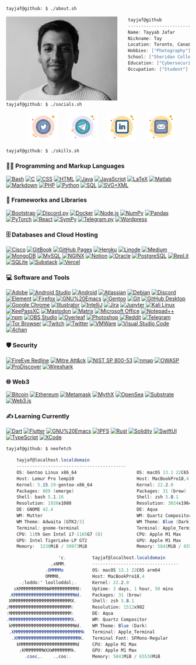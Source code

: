 ```bash
tayjaf@github: $ ./about.sh
```

<img align="left" src="smallprof.jpg" height="229px"/>

```csharp
    tayjaf@github
    ------------------------------------------
    Name: Tayyab Jafar
    Nickname: Tay
    Location: Toronto, Canada
    Hobbies: ["Photography"], ["Coding"], ["Gaming"], ["Trading"]
    School: ["Sheridan College"], ["Queen's University"]
    Education: ["Cybersecurity"], ["Astrophysics"]
    Occupation: ["Student"]
    
    
```

<br>

```bash
tayjaf@github: $ ./socials.sh
```
<!-- Social icons section -->
<p align="center">
  &#8287;&#8287;&#8287;&#8287;&#8287;
  <a href=""><img width="80px" alt="Twitter" title="Twitter" src="./icons8-twitter-circled.svg"/></a>
  &#8287;&#8287;&#8287;&#8287;&#8287;
  <a href="" alt="Discord" title="Telegram"><img width="80px" src="./icons8-telegram-app.svg"/></a>
  &#8287;&#8287;&#8287;&#8287;&#8287;
  <a href=""><img width="80px" alt="LinkedIn" title="LinkedIn" src="./icons8-linkedin.svg"></a>
  &#8287;&#8287;&#8287;&#8287;&#8287;
  <a href=""><img width="80px" alt="Email" title="Email" src="./icons8-mail.svg"/></a>
</p>
    
```bash
tayjaf@github: $ ./skills.sh
```
<!-- <details> -->
  <!-- <summary><h2>🛠️ Skills</h2></summary> -->
  <!-- Some badges are from https://github.com/Ileriayo/markdown-badges -->

  <h3>👨‍💻 Programming and Markup Languages</h3>
  <p>
      <a href="https://github.com/search?q=user%3Atayjaf+language%3Abash"><img alt="Bash" src="https://img.shields.io/badge/Bash-121011.svg?logo=gnu-bash&logoColor=white"></a>
      <a href="https://github.com/search?q=user%3Atayjaf+language%3Ac"><img alt="C" src="https://custom-icon-badges.demolab.com/badge/C-03599C.svg?logo=c-in-hexagon&logoColor=white"></a>
      <a href="https://github.com/search?q=user%3Atayjaf+language%3Acss"><img alt="CSS" src="https://img.shields.io/badge/CSS-1572B6.svg?logo=css3&logoColor=white"></a>
      <a href="https://github.com/search?q=user%3Atayjaf+language%3Ahtml"><img alt="HTML" src="https://img.shields.io/badge/HTML-E34F26.svg?logo=html5&logoColor=white"></a>
      <a href="https://github.com/search?q=user%3Atayjaf+language%3Ajava"><img alt="Java" src="https://custom-icon-badges.demolab.com/badge/Java-007396.svg?logo=java&logoColor=white"></a>
      <a href="https://github.com/search?q=user%3Atayjaf+language%3Ajavascript"><img alt="JavaScript" src="https://img.shields.io/badge/JavaScript-F7DF1E.svg?logo=javascript&logoColor=black"></a>
      <a href="https://github.com/search?q=user%3Atayjaf+language%3Atex"><img alt="LaTeX" src="https://img.shields.io/badge/LaTeX-008080.svg?logo=LaTeX&logoColor=white"></a>
      <a href="https://github.com/search?q=user%3Atayjaf+language%3Amatlab"><img alt="Matlab" src="https://custom-icon-badges.demolab.com/badge/Matlab-e86e05.svg?logo=mathworks&logoColor=white"></a>
      <a href="https://github.com/search?q=user%3Atayjaf+language%3Amarkdown"><img alt="Markdown" src="https://img.shields.io/badge/Markdown-000000.svg?logo=markdown&logoColor=white"></a>
      <a href="https://github.com/search?q=user%3Atayjaf+language%3Aphp"><img alt="PHP" src="https://img.shields.io/badge/PHP-777BB4.svg?logo=php&logoColor=white"></a>
      <a href="https://github.com/search?q=user%3Atayjaf+language%3Apython"><img alt="Python" src="https://img.shields.io/badge/Python-14354C.svg?logo=python&logoColor=white"></a>
      <a href="https://github.com/search?q=user%3Atayjaf+language%3Asql"><img alt="SQL" src="https://custom-icon-badges.demolab.com/badge/SQL-025E8C.svg?logo=database&logoColor=white"></a>
      <a href="https://github.com/search?q=user%3Atayjaf+language%3Asvg"><img alt="SVG+XML" src="https://img.shields.io/badge/SVG%2BXML-e0982c.svg?logo=svg&logoColor=white"></a>
  </p>

  <h3>🧰 Frameworks and Libraries</h3>
  <p>
      <a href="#"><img alt="Bootstrap" src="https://img.shields.io/badge/Bootstrap-7952B3.svg?logo=bootstrap&logoColor=white"></a>
      <a href="#"><img alt="Discord.py" src="https://custom-icon-badges.demolab.com/badge/Discord.py-0d1620.svg?logo=dpy"></a>
      <a href="#"><img alt="Docker" src="https://img.shields.io/badge/Docker-2496ED?logo=docker&logoColor=white"></a>
      <a href="#"><img alt="Node.js" src="https://img.shields.io/badge/Node.js-43853D?logo=node.js&logoColor=white"></a>
      <a href="#"><img alt="NumPy" src="https://img.shields.io/badge/Numpy-013243.svg?logo=numpy&logoColor=white"></a>
      <a href="#"><img alt="Pandas" src="https://img.shields.io/badge/Pandas-150458.svg?logo=pandas&logoColor=white"></a>
      <a href="#"><img alt="PyTorch" src="https://img.shields.io/badge/PyTorch-EE4C2C?logo=pytorch&logoColor=white"></a>
      <a href="#"><img alt="React" src="https://img.shields.io/badge/React-20232a.svg?logo=react&logoColor=white"></a>
      <a href="#"><img alt="SymPy" src="https://img.shields.io/badge/Sympy-3B5526.svg?logo=sympy&logoColor=white"></a>
      <a href="#"><img alt="Telegram.py" src="https://custom-icon-badges.demolab.com/badge/Telegram.py-26A5E4.svg?logo=telegram"></a>
      <a href="#"><img alt="Wordpress" src="https://img.shields.io/badge/Wordpress-21759B?logo=wordpress&logoColor=white"></a>
  </p>

  <h3>🗄️ Databases and Cloud Hosting</h3>
  <p>
      <a href="#"><img alt="Cisco" src="https://img.shields.io/badge/Cisco-1BA0D7.svg?logo=cisco&logoColor=white"></a>
      <a href="#"><img alt="GitBook" src="https://img.shields.io/badge/GitBook-3884FF.svg?logo=gitbook&logoColor=white"></a>
      <a href="#"><img alt="GitHub Pages" src="https://img.shields.io/badge/GitHub%20Pages-327FC7.svg?logo=github&logoColor=white"></a>
      <a href="#"><img alt="Heroku" src="https://img.shields.io/badge/Heroku-430098.svg?logo=heroku&logoColor=white"></a>
      <a href="#"><img alt="Linode" src="https://img.shields.io/badge/Linode-00A95C.svg?logo=linode&logoColor=white"></a>
      <a href="#"><img alt="Medium" src="https://img.shields.io/badge/Medium-000000.svg?logo=medium&logoColor=white"></a>
      <a href="#"><img alt="MongoDB" src ="https://img.shields.io/badge/MongoDB-4ea94b.svg?logo=mongodb&logoColor=white"></a>
      <a href="#"><img alt="MySQL" src="https://img.shields.io/badge/MySQL-00f.svg?logo=mysql&logoColor=white"></a>
      <a href="#"><img alt="NGINX" src="https://img.shields.io/badge/NGINX-009639.svg?logo=nginx&logoColor=white"></a>
      <a href="#"><img alt="Notion" src="https://img.shields.io/badge/Notion-010101.svg?logo=notion&logoColor=white"></a>
      <a href="#"><img alt="Oracle" src ="https://img.shields.io/badge/Oracle-F00000.svg?logo=oracle&logoColor=white"></a>
      <a href="#"><img alt="PostgreSQL" src ="https://img.shields.io/badge/PostgreSQL-316192.svg?logo=postgresql&logoColor=white"></a>
      <a href="#"><img alt="Repl.it" src="https://img.shields.io/badge/Repl.it-0D101E.svg?logo=Replit&logoColor=white"></a>
      <a href="#"><img alt="SQLite" src ="https://img.shields.io/badge/SQLite-07405e.svg?logo=sqlite&logoColor=white"></a>
      <a href="#"><img alt="Substack" src="https://img.shields.io/badge/Substack-FF6719.svg?logo=substack&logoColor=white"></a>
      <a href="#"><img alt="Vercel" src="https://img.shields.io/badge/Vercel-000000.svg?logo=vercel&logoColor=white"></a>
  </p>

  <h3>💻 Software and Tools</h3>
  <p>
      <a href="#"><img alt="Adobe" src="https://img.shields.io/badge/Adobe-FF0000.svg?logo=adobe&logoColor=white"></a>
      <a href="#"><img alt="Android Studio" src="https://img.shields.io/badge/Android%20Studio-008678.svg?logo=android-studio&logoColor=white"></a>
      <a href="#"><img alt="Android" src="https://img.shields.io/badge/Android-3DDC84?logo=android&logoColor=white"></a>
      <a href="#"><img alt="Atlassian" src="https://img.shields.io/badge/Atlassian-0052CC.svg?logo=atlassian&logoColor=white"></a>
      <a href="#"><img alt="Debian" src="https://img.shields.io/badge/Debian-A81D33.svg?logo=debian&logoColor=white"></a>
      <a href="#"><img alt="Discord" src="https://img.shields.io/badge/-Discord-5865F2.svg?logo=discord&logoColor=white"></a>
      <a href="#"><img alt="Element" src="https://img.shields.io/badge/Element-0DBD8B.svg?logo=element&logoColor=white"></a>
      <a href="#"><img alt="Firefox" src="https://img.shields.io/badge/Firefox-FF7139?logo=firefox&logoColor=white"></a>
      <a href="#"><img alt="GNU%20Emacs" src="https://img.shields.io/badge/GNU%20Emacs-7F5AB6.svg?logo=gnu%20emacs&logoColor=white"></a>
      <a href="#"><img alt="Gentoo" src="https://img.shields.io/badge/Gentoo-54487A.svg?logo=gentoo&logoColor=white"></a>
      <a href="#"><img alt="Git" src="https://img.shields.io/badge/Git-F05033.svg?logo=git&logoColor=white"></a>
      <a href="#"><img alt="GitHub Desktop" src="https://img.shields.io/badge/GitHub%20Desktop-8034A9.svg?logo=github&logoColor=white"></a>
      <a href="#"><img alt="Google Chrome" src="https://img.shields.io/badge/Google%20Chrome-4285F4?logo=googlechrome&logoColor=white"></a>
      <a href="#"><img alt="Illustrator" src="https://img.shields.io/badge/Illustrator-FF9A00?logo=adobe%20illustrator&logoColor=white"></a>
      <a href="#"><img alt="IntelliJ" src="https://img.shields.io/badge/IntelliJ%20IDEA-000000?logo=intellij%20idea&logoColor=white"></a>
      <a href="#"><img alt="Jira" src="https://img.shields.io/badge/Jira-0052CC.svg?logo=Jira&logoColor=white"></a>
      <a href="#"><img alt="Jupyter" src="https://img.shields.io/badge/Jupyter-F37626.svg?logo=Jupyter&logoColor=white"></a>
      <a href="#"><img alt="Kali Linux" src="https://img.shields.io/badge/Kali%20Linux-557C94.svg?logo=kali%20linux&logoColor=white"></a>
      <a href="#"><img alt="KeePassXC" src="https://img.shields.io/badge/KeePassXC-6CAC4D?logo=keepassxc&logoColor=white"></a>
      <a href="#"><img alt="Mastodon" src="https://img.shields.io/badge/Mastodon-6364FF.svg?logo=mastodon&logoColor=white"></a>
      <a href="#"><img alt="Matrix" src="https://img.shields.io/badge/Matrix-000000.svg?logo=matrix&logoColor=white"></a>
      <a href="#"><img alt="Microsoft Office" src="https://img.shields.io/badge/Microsoft%20Office-D83B01.svg?logo=microsoft%20office&logoColor=white"></a>
      <a href="#"><img alt="Notepad++" src="https://img.shields.io/badge/Notepad++-31A8FF?logo=notepadplusplus&logoColor=white"></a>
      <a href="#"><img alt="npm" src="https://img.shields.io/badge/npm-CB3837.svg?logo=npm&logoColor=white"></a>
      <a href="#"><img alt="OBS Studio" src="https://img.shields.io/badge/-OBS-302E31?logo=obs-studio&logoColor=white"></a>
      <a href="#"><img alt="Overleaf" src="https://img.shields.io/badge/Overleaf-47A141.svg?logo=overleaf&logoColor=white"></a>
      <a href="#"><img alt="Photoshop" src="https://img.shields.io/badge/Photoshop-31A8FF?logo=adobe%20photoshop&logoColor=white"></a>
      <a href="#"><img alt="Reddit" src="https://img.shields.io/badge/Reddit-FF4500?logo=reddit&logoColor=white"></a>
      <a href="#"><img alt="Telegram" src="https://img.shields.io/badge/Telegram-26A5E4.svg?logo=telegram&logoColor=white"></a>
      <a href="#"><img alt="Tor Browser" src="https://img.shields.io/badge/Tor%20Browser-7D4698?logo=torbrowser&logoColor=white"></a>
      <a href="#"><img alt="Twitch" src="https://img.shields.io/badge/Twitch-9146FF.svg?logo=twitch&logoColor=white"></a>
      <a href="#"><img alt="Twitter" src="https://img.shields.io/badge/Twitter-1DA1F2.svg?logo=twitter&logoColor=white"></a>
      <a href="#"><img alt="VMWare" src="https://img.shields.io/badge/VMWare-607078?logo=vmware&logoColor=white"></a>
      <a href="#"><img alt="Visual Studio Code" src="https://img.shields.io/badge/Visual%20Studio%20Code-0078d7.svg?logo=visual-studio-code&logoColor=white"></a>
      <a href="#"><img alt="4chan" src="https://img.shields.io/badge/4chan-006600?logo=4chan&logoColor=white"></a>
  </p>
  
  
  <h3>🛡️ Security</h3>
  <p>
    <a href="#"><img alt="FireEye Redline" src="https://custom-icon-badges.demolab.com/badge/FireEye%20RedLine-161616.svg?logo=fireye_redline&logoColor=white"></a>
    <a href="#"><img alt="Mitre Att&ck" src="https://custom-icon-badges.demolab.com/badge/Mitre%20Att&ck-161616.svg?logo=mitre"></a>
    <a href="#"><img alt="NIST SP 800-53" src="https://custom-icon-badges.demolab.com/badge/NIST%20SP%20800--53-161616.svg?logo=nist"></a>
    <a href="#"><img alt="nmap" src="https://custom-icon-badges.demolab.com/badge/nmap-161616.svg?logo=nmap&logoColor=white"></a>
    <a href="#"><img alt="OWASP" src="https://img.shields.io/badge/OWASP-000000.svg?logo=owasp&logoColor=white"></a>  
    <a href="#"><img alt="ProDiscover" src="https://custom-icon-badges.demolab.com/badge/ProDiscover-161616.svg?logo=prodiscover&logoColor=white"></a>
    <a href="#"><img alt="Wireshark" src="https://img.shields.io/badge/Wireshark-1679A7.svg?logo=wireshark&logoColor=white"></a>
  </p>
    
  
  <h3>🌐 Web3</h3>
  <p>
      <a href="#"><img alt="Bitcoin" src ="https://img.shields.io/badge/Bitcoin-F7931A.svg?logo=bitcoin&logoColor=white"></a>
      <a href="#"><img alt="Ethereum" src="https://img.shields.io/badge/Ethereum-3C3C3D.svg?logo=ethereum&logoColor=white"></a>
      <a href="#"><img alt="Metamask" src="https://custom-icon-badges.demolab.com/badge/Metamask-161616.svg?logo=metamask"></a>
      <a href="#"><img alt="MythX" src="https://custom-icon-badges.demolab.com/badge/MythX-3588ca.svg?logo=mythx&logoColor=white"></a>
      <a href="#"><img alt="OpenSea" src="https://img.shields.io/badge/OpenSea-2081E2.svg?logo=opensea&logoColor=white"></a>
      <a href="#"><img alt="Substrate" src="https://img.shields.io/badge/Substrate-282828.svg?logo=parity%20substrate&logoColor=white"></a>
      <a href="#"><img alt="Web3.js" src="https://img.shields.io/badge/Web3.js-3884FF.svg?logo=web3.js&logoColor=white"></a>
  </p>
    
  <h3>✍️ Learning Currently</h3>
  <p>
    <a href="https://github.com/search?q=user%3Atayjaf+language%3Adart"><img alt="Dart" src="https://img.shields.io/badge/Dart-0175C2.svg?logo=dart&logoColor=white"></a>    
    <a href="#"><img alt="Flutter" src="https://img.shields.io/badge/Flutter-02569B.svg?logo=flutter&logoColor=white"></a>
    <a href="#"><img alt="GNU%20Emacs" src="https://img.shields.io/badge/GNU%20Emacs-7F5AB6.svg?logo=gnu%20emacs&logoColor=white"></a>
    <a href="#"><img alt="IPFS" src="https://img.shields.io/badge/IPFS-65C2CB.svg?logo=ipfs&logoColor=white"></a>
    <a href="https://github.com/search?q=user%3Atayjaf+language%3Arust"><img alt="Rust" src="https://img.shields.io/badge/Rust-000000.svg?logo=rust&logoColor=white"></a>
    <a href="https://github.com/search?q=user%3Atayjaf+language%3Asolidity"><img alt="Solidity" src="https://img.shields.io/badge/Solidity-363636.svg?logo=solidity&logoColor=white"></a>
    <a href="#"><img alt="SwiftUI" src="https://img.shields.io/badge/SwiftUI-F05138.svg?logo=swift&logoColor=white"></a>
    <a href="https://github.com/search?q=user%3Atayjaf+language%3AtypeScript"><img alt="TypeScript" src="https://img.shields.io/badge/TypeScript-007ACC.svg?logo=typescript&logoColor=white"></a>      
    <a href="#"><img alt="XCode" src="https://img.shields.io/badge/XCode-147EFB.svg?logo=xcode&logoColor=white"></a>
  </p>
<!-- </details> -->

```bash
tayjaf@github: $ neofetch
```

```csharp
    tayjaf@localhost.localdomain
    ------------------------------------------
    OS: Gentoo Linux x86_64                       OS: macOS 13.1 22C65 arm64 
    Host: Lemur Pro lemp10                        Host: MacBookPro18,4 
    Kernel: 5.15.19-gentoo-x86_64                 Kernel: 22.2.0 
    Packages: 869 (emerge)                        Packages: 31 (brew) 
    Shell: bash 5.1.16                            Shell: zsh 5.8.1 
    Resolution: 1920x1080                         Resolution: 3024x1964 (Retina)
    DE: GNOME 42.4                                DE: Aqua 
    WM: Mutter                                    WM: Quartz Compositor 
    WM Theme: Adwaita [GTK2/3]                    WM Theme: Blue (Dark) 
    Terminal: gnome-terminal                      Terminal: Apple_Terminal 
    CPU: 11th Gen Intel i7-1165G7 (8)             CPU: Apple M1 Max 
    GPU: Intel TigerLake-LP GT2                   GPU: Apple M1 Max 
    Memory:  3238MiB / 39973MiB                   Memory: 5841MiB / 65536MiB     
```


```csharp
                    'c.          tayjaf@localhost.localdomain 
                 ,xNMM.          --------------------------------- 
               .OMMMMo           OS: macOS 13.1 22C65 arm64 
               OMMM0,            Host: MacBookPro18,4 
     .;loddo:' loolloddol;.      Kernel: 22.2.0 
   cKMMMMMMMMMMNWMMMMMMMMMM0:    Uptime: 3 days, 1 hour, 50 mins 
 .KMMMMMMMMMMMMMMMMMMMMMMMWd.    Packages: 31 (brew) 
 XMMMMMMMMMMMMMMMMMMMMMMMX.      Shell: zsh 5.8.1 
;MMMMMMMMMMMMMMMMMMMMMMMM:       Resolution: 1512x982 
:MMMMMMMMMMMMMMMMMMMMMMMM:       DE: Aqua 
.MMMMMMMMMMMMMMMMMMMMMMMMX.      WM: Quartz Compositor 
 kMMMMMMMMMMMMMMMMMMMMMMMMWd.    WM Theme: Blue (Dark) 
 .XMMMMMMMMMMMMMMMMMMMMMMMMMMk   Terminal: Apple_Terminal 
  .XMMMMMMMMMMMMMMMMMMMMMMMMK.   Terminal Font: SFMono-Regular 
    kMMMMMMMMMMMMMMMMMMMMMMd     CPU: Apple M1 Max 
     ;KMMMMMMMWXXWMMMMMMMk.      GPU: Apple M1 Max 
       .cooc,.    .,coo:.        Memory: 5841MiB / 65536MiB                                                                            
```




<!--
**tayjaf/tayjaf** is a ✨ _special_ ✨ repository because its `README.md` (this file) appears on your GitHub profile.

Here are some ideas to get you started:

- 🔭 I’m currently working on ...
- 🌱 I’m currently learning ...
- 👯 I’m looking to collaborate on ...
- 🤔 I’m looking for help with ...
- 💬 Ask me about ...
- 📫 How to reach me: ...
- 😄 Pronouns: ...
- ⚡ Fun fact: ...
-->
